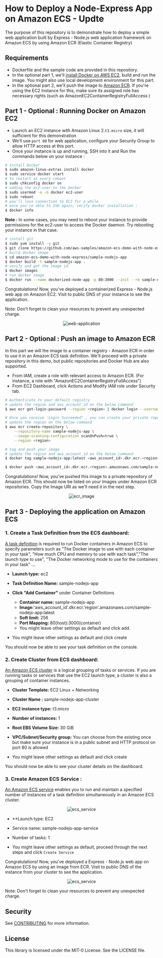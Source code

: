 
# How to Deploy a Node-Express App on Amazon ECS - Updte

The purpose of this repository is to demonstrate how to deploy a simple web application built by Express - Node.js web application framework on Amazon ECS by using Amazon ECR (Elastic Container Registry)

## Requirements

 - Dockerfile and the sample code are provided in this repository.
 - In the optional part 1, we'll [install Docker on AWS EC2](https://docs.aws.amazon.com/AmazonECS/latest/userguide/docker-basics.html#install_docker), build and run the image. You might also use local development environment for this part.
 - In the optional part 2, we'll push the image to [Amazon ECR](https://docs.aws.amazon.com/AmazonECR/latest/userguide/getting-started-cli.html#cli-authenticate-registry). If you're using the EC2 Instance for this, make sure its assigned role has necessary rights (such as AmazonEC2ContainerRegistryFullAccess )


## Part 1 - Optional : Running Docker on Amazon EC2

- Launch an EC2 instance with Amazon Linux 2.`t3.micro` size, it will sufficient for this demonstration
- We'll use `port 80` for web application, configure your Security Group to allow HTTP access at this port. 
- Once your instance is up and running, SSH into it and Run the commands below on your instance :

```bash
# Install Docker
$ sudo amazon-linux-extras install docker
$ sudo service docker start
# to restart at every reboot
$ sudo chkconfig docker on
# adding the ec2-user to the docker
$ sudo usermod -a -G docker ec2-user
$ sudo reboot
# you'll lose connection to EC2 for a while
# once you're able to SSH again, verify docker installation : 
$ docker info
```

**Note :** In some cases, you may need to reboot your instance to provide permissions for the ec2-user to access the Docker daemon. Try rebooting your instance in that case.

```bash
# install git
$ sudo yum install -y git
$ git clone https://github.com/aws-samples/amazon-ecs-demo-with-node-express
# build docker image
$ cd amazon-ecs-demo-with-node-express/sample-nodejs-app
$ docker build -t sample-nodejs-app .
# verify and get the image id
$ docker images
# run docker image
$ docker run --name dockerized-node-app -p 80:3000 --init --rm sample-nodejs-app

```

Congratulations! Now, you've deployed a containerized Express - Node.js web app on Amazon EC2. Visit to public DNS of your instance to see the application.

Note: Don't forget to clean your resources to prevent any unexpected charge. 

<p align="center">
    <img src="./diagram/public_ip.png" alt="web-application" />
<p>

## Part 2 - Optional : Push an image to Amazon ECR

In this part we will the image to a container registry - Amazon ECR in order to use it in an Amazon ECS task definition. We'll proceed with a private repository in this demo, but public repositories and Docker Hub are also supported.

- From IAM, create a role with relevant access to Amazon ECR. (For instance, a role with "AmazonEC2ContainerRegistryFullAccess") 
- From EC2 Dashboard, click Actions and Modify IAM role under Security tab. 

```bash
# Authenticate to your default registry
# update the region and aws_account_id on the below command
$ aws ecr get-login-password --region <region> | docker login --username AWS --password-stdin <aws_account_id>.dkr.ecr.<region>.amazonaws.com

# Once you receive 'Login Succeeded" , you can create your private repo on ECR
# update the region on the below command
$ aws ecr create-repository \
    --repository-name sample-nodejs-app \
    --image-scanning-configuration scanOnPush=true \
    --region <region>

# tag and push your image
# update the region and aws_account_id on the below command
$ docker tag sample-nodejs-app:latest <aws_account_id>.dkr.ecr.<region>.amazonaws.com/sample-nodejs-app:latest

$ docker push <aws_account_id>.dkr.ecr.<region>.amazonaws.com/sample-nodejs-app:latest

```

Congratulations! Now, you've pushed this image to a private repository of Amazon ECR. This should now be listed on your Images under Amazon ECR repositories. Copy the Image URI as we'll need it in the next step.

<p align="center">
    <img src="./diagram/ecr_private.png" alt="ecr_image" />
<p>

## Part 3 - Deploying the application on Amazon ECS

### 1. Create a Task Definition from the ECS dashboard:

[A task definition](https://docs.aws.amazon.com/AmazonECS/latest/developerguide/task_definitions.html) is required to run Docker containers in Amazon ECS to specify parameters such as "The Docker image to use with each container in your task", "How much CPU and memory to use with each task","The launch type to use", "The Docker networking mode to use for the containers in your task" ...

- **Launch type:** ec2
- **Task Definition Name:** sample-nodejs-app
- **Click "Add Container"** under Container Definitions
  - **Container name:** sample-nodejs-app
  - **Image:**'aws_account_id'.dkr.ecr.'region'.amazonaws.com/sample-nodejs-app:latest
  - **Soft limit:** 256
  - **Port Mapping:** 80(host):3000(container)
  - You might leave other settings as default and click add.

- You might leave other settings as default and click create

You should now be able to see your task definition on the console.

### 2. Create Cluster from ECS dashboard:

[An Amazon ECS cluster](https://docs.aws.amazon.com/AmazonECS/latest/developerguide/clusters.html) is a logical grouping of tasks or services. If you are running tasks or services that use the EC2 launch type, a cluster is also a grouping of container instances.

- **Cluster Template:** EC2 Linux + Networking

- **Cluster Name :** sample-nodejs-app-cluster

- **EC2 instance type:** t3.micro

- **Number of instances:** 1
- **Root EBS Volume Size:** 30 GiB
- **VPC/Subnet/Security group:** You can choose from the existing once but make sure your instance is in a public subnet and HTTP protocol on port 80 is allowed

- You might leave other settings as default and click create

You should now be able to see your cluster details on the dashboard.

### 3. Create Amazon ECS Service :

[An Amazon ECS service](https://docs.aws.amazon.com/AmazonECS/latest/developerguide/ecs_services.html) enables you to run and maintain a specified number of instances of a task definition simultaneously in an Amazon ECS cluster.

<p align="center">
    <img src="./diagram/create_service.png" alt="ecs_service" />
<p>

- **Launch type: EC2
- Service name: sample-nodejs-app-service
- Number of tasks: 1

- You might leave other settings as default, proceed through the next steps and click `Create Service`

Congratulations! Now, you've deployed a Express - Node.js web app on Amazon ECS by using an image from ECR. Visit to public DNS of the instance from your cluster to see the application.

<p align="center">
    <img src="./diagram/cluster_details.png" alt="ecs_service" />
<p>

Note: Don't forget to clean your resources to prevent any unexpected charge. 

## Security

See [CONTRIBUTING](CONTRIBUTING.md#security-issue-notifications) for more information.

## License

This library is licensed under the MIT-0 License. See the LICENSE file.
